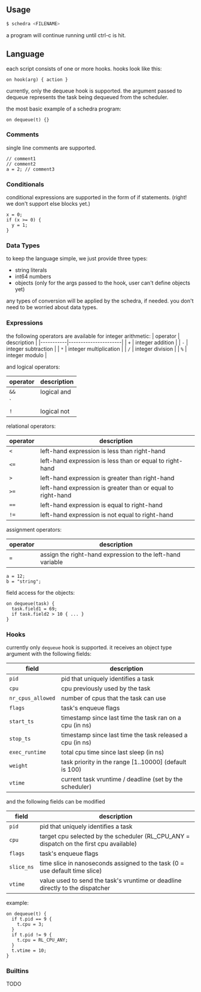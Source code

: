 ## Usage
```sh
$ schedra <FILENAME>
```
a program will continue running until ctrl-c is hit.

## Language
each script consists of one or more hooks.
hooks look like this:

```
on hook(arg) { action }
```

currently, only the dequeue hook is supported. the argument passed to dequeue represents the task being dequeued from the scheduler.

the most basic example of a schedra program:
```
on dequeue(t) {}
```

### Comments
single line comments are supported.
```
// comment1
// comment2
a = 2; // comment3
```

### Conditionals
conditional expressions are supported in the form of if statements. (right! we don't support else blocks yet.)
```
x = 0;
if (x >= 0) {
  y = 1;
}
```

### Data Types
to keep the language simple, we just provide three types:

- string literals
- int64 numbers
- objects (only for the args passed to the hook, user can't define objects yet)

any types of conversion will be applied by the schedra, if needed. you don't need to be worried about data types.

### Expressions
the following operators are available for integer arithmetic:
| operator | description          |
|-----------|----------------------|
| `+`       | integer addition     |
| `-`       | integer subtraction  |
| `*`       | integer multiplication |
| `/`       | integer division     |
| `%`       | integer modulo       |

and logical operators:

| operator | description     |
|-----------|----------------|
| `&&`      | logical and    |
| `||`      | logical or     |
| `!`       | logical not    |

relational operators:

| operator | description                                      |
|-----------|--------------------------------------------------|
| `<`       | left-hand expression is less than right-hand     |
| `<=`      | left-hand expression is less than or equal to right-hand |
| `>`       | left-hand expression is greater than right-hand  |
| `>=`      | left-hand expression is greater than or equal to right-hand |
| `==`      | left-hand expression is equal to right-hand      |
| `!=`      | left-hand expression is not equal to right-hand  |

assignment operators:

| operator | description                                      |
|-----------|--------------------------------------------------|
| `=`       | assign the right-hand expression to the left-hand variable |

```
a = 12;
b = "string";
```

field access for the objects:
```
on dequeue(task) {
  task.field1 = 69;
  if task.field2 > 10 { ... }
}
```

### Hooks
currently only `dequeue` hook is supported. it receives an object type argument with the following fields:

| field              | description                                                     |
|--------------------|-----------------------------------------------------------------|
| `pid`              | pid that uniquely identifies a task                              |
| `cpu`              | cpu previously used by the task                                  |
| `nr_cpus_allowed`  | number of cpus that the task can use                             |
| `flags`            | task's enqueue flags                                             |
| `start_ts`         | timestamp since last time the task ran on a cpu (in ns)          |
| `stop_ts`          | timestamp since last time the task released a cpu (in ns)        |
| `exec_runtime`     | total cpu time since last sleep (in ns)                          |
| `weight`           | task priority in the range [1..10000] (default is 100)           |
| `vtime`            | current task vruntime / deadline (set by the scheduler)          |

and the following fields can be modified

| field        | description                                                                                   |
|---------------|-----------------------------------------------------------------------------------------------
| `pid`         | pid that uniquely identifies a task                                                          |
| `cpu`         | target cpu selected by the scheduler (RL_CPU_ANY = dispatch on the first cpu available)      |
| `flags`       | task's enqueue flags                                                                         |
| `slice_ns`    | time slice in nanoseconds assigned to the task (0 = use default time slice)                  |
| `vtime`       | value used to send the task's vruntime or deadline directly to the dispatcher                |

example:
```
on dequeue(t) {
  if t.pid == 9 {
    t.cpu = 3;
  }
  if t.pid != 9 {
    t.cpu = RL_CPU_ANY;
  }
  t.vtime = 10;
}
```

### Builtins
TODO
